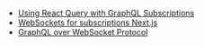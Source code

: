 - [Using React Query with GraphQL Subscriptions](https://github.com/TanStack/query/discussions/1506#discussioncomment-1210945)
- [WebSockets for subscriptions Next.js](https://the-guild.dev/graphql/yoga-server/docs/integrations/integration-with-nextjs#websockets-for-subscriptions)
- [GraphQL over WebSocket Protocol](https://the-guild.dev/graphql/yoga-server/docs/features/subscriptions#graphql-over-websocket-protocol-via-graphql-ws)

